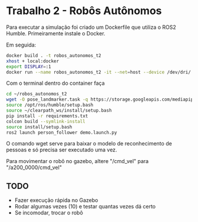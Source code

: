 # Trabalho 2 - Robôs Autônomos

Para executar a simulação foi criado um Dockerfile que utiliza o ROS2 Humble. Primeiramente instale o Docker.

Em seguida:
```bash
docker build . -t robos_autonomos_t2
xhost + local:docker
export DISPLAY=:1
docker run --name robos_autonomos_t2 -it --net=host --device /dev/dri/ -e DISPLAY=$DISPLAY -v $HOME/.Xauthority:/root/.Xauthority:ro -v .:/root/robos_autonomos_t2 robos_autonomos_t2
```

Com o terminal dentro do container faça
```bash
cd ~/robos_autonomos_t2
wget -O pose_landmarker.task -q https://storage.googleapis.com/mediapipe-models/pose_landmarker/pose_landmarker_heavy/float16/1/pose_landmarker_heavy.task
source /opt/ros/humble/setup.bash
source ~/clearpath_ws/install/setup.bash
pip install -r requirements.txt
colcon build --symlink-install
source install/setup.bash
ros2 launch person_follower demo.launch.py
```

O comando wget serve para baixar o modelo de reconhecimento de pessoas e só precisa ser executado uma vez.

Para movimentar o robô no gazebo, altere "/cmd_vel" para "/a200_0000/cmd_vel"

## TODO
- Fazer execução rápida no Gazebo
- Rodar algumas vezes (10) e testar quantas vezes dá certo
- Se incomodar, trocar o robô
